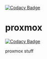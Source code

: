 [![Codacy Badge](https://api.codacy.com/project/badge/Grade/83d3f474e1274be789c8c14cdc779dd4)](https://www.codacy.com/app/kmonticolo/proxmox?utm_source=github.com&amp;utm_medium=referral&amp;utm_content=kmonticolo/proxmox&amp;utm_campaign=Badge_Grade)
# proxmox

[![Codacy Badge](https://api.codacy.com/project/badge/Grade/b9708ea99d9f491cb342b68821915659)](https://app.codacy.com/app/kmonticolo/proxmox?utm_source=github.com&utm_medium=referral&utm_content=kmonticolo/proxmox&utm_campaign=badger)

proxmox stuff
